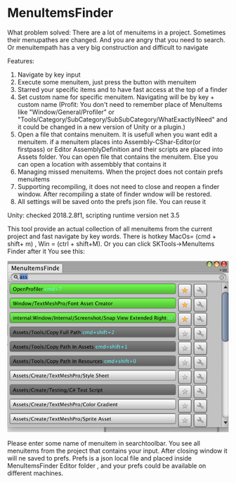 # MenuItemsFinder

What problem solved:
There are a lot of menuitems in a project. Sometimes their menupathes are changed. And you are angry that you need to search. Or menuitempath has a very big construction and difficult to navigate

Features:
1) Navigate by key input
2) Execute some menuitem, just press the button with menuitem
3) Starred your specific items and to have fast access at the top of a finder
4) Set custom name for specific menuitem. Navigating will be by key + custom name (Profit: You don't need to remember place of MenuItems like "Window/General/Profiler" or "Tools/Category/SubCategory/SubSubCategory/WhatExactlyINeed" and it could be changed in a new version of Unity or a plugin.)
5) Open a file that contains menuitem. It is usefull when you want edit a menuitem. if a menuitem places into Assembly-CShar-Editor(or firstpass) or Editor AssemblyDefinition and their scripts are placed into Assets folder. You can open file that contains the menuitem. Else you can open a location with assembbly that contains it
6) Managing missed menuitems. When the project does not contain prefs menuitems
7) Supporting recompiling, it does not need to close and reopen a finder window. After recompiling a state of finder wndow will be restored.
7) All settings will be saved onto the prefs json file. You can reuse it 

Unity: checked 2018.2.8f1, scripting runtime version net 3.5

This tool provide an actual collection of all menuitems from the current project and fast navigate by key words. There is hotkey MacOs= (cmd + shift+ m) , Win = (ctrl + shift+M). Or you can click SKTools->MenuItems Finder after it
You see this:
<div align="center">
    <img src="https://github.com/FoxsterDev/SKTools.MenuItemsFinder/blob/master/Editor%20Resources/view2.png"/>
</div>

Please enter some name of menuitem in searchtoolbar. You see all menuitems from the project that contains your input. After closing window it will ne saved to prefs. Prefs is a json local file and placed inside MenuItemsFinder Editor folder , and your prefs could be available on different machines. 



